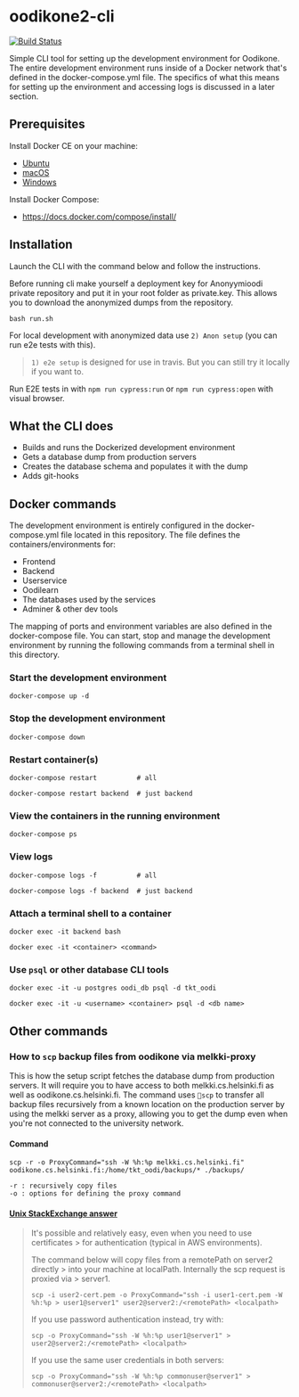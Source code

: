 # oodikone2-cli

[![Build Status](https://travis-ci.org/UniversityOfHelsinkiCS/oodikone.svg?branch=master)](https://travis-ci.org/UniversityOfHelsinkiCS/oodikone)

Simple CLI tool for setting up the development environment for Oodikone. The entire development environment runs inside of a Docker network that's defined in the docker-compose.yml file. The specifics of what this means for setting up the environment and accessing logs is discussed in a later section.

## Prerequisites
Install Docker CE on your machine:

- [Ubuntu](https://docs.docker.com/install/linux/docker-ce/ubuntu/)
- [macOS](https://docs.docker.com/docker-for-mac/install/)
- [Windows](https://docs.docker.com/docker-for-windows/install/)

Install Docker Compose:

- https://docs.docker.com/compose/install/

## Installation

Launch the CLI with the command below and follow the instructions.

Before running cli make yourself a deployment key for Anonyymioodi private repository and put it in your root folder as private.key. This allows you to download the anonymized dumps from the repository.

```
bash run.sh
```


For local development with anonymized data use `2) Anon setup` (you can run e2e tests with this).

> `1) e2e setup` is designed for use in travis. But you can still try it locally if you want to.

Run E2E tests in with `npm run cypress:run` or `npm run cypress:open` with visual browser.

## What the CLI does
- Builds and runs the Dockerized development environment
- Gets a database dump from production servers
- Creates the database schema and populates it with the dump
- Adds git-hooks

## Docker commands

The development environment is entirely configured in the docker-compose.yml file located in this repository. The file defines the containers/environments for:
- Frontend
- Backend
- Userservice
- Oodilearn
- The databases used by the services
- Adminer & other dev tools

The mapping of ports and environment variables are also defined in the docker-compose file. You can start, stop and manage the development environment by running the following commands from a terminal shell in this directory.

### Start the development environment
```
docker-compose up -d
```

### Stop the development environment
```
docker-compose down
```

### Restart container(s)

```
docker-compose restart          # all

docker-compose restart backend  # just backend
```

### View the containers in the running environment
```
docker-compose ps
```

### View logs


```
docker-compose logs -f          # all

docker-compose logs -f backend  # just backend
```



### Attach a terminal shell to a container
```
docker exec -it backend bash

docker exec -it <container> <command>
```

### Use `psql` or other database CLI tools
```
docker exec -it -u postgres oodi_db psql -d tkt_oodi

docker exec -it -u <username> <container> psql -d <db name>
```

## Other commands

### How to `scp` backup files from oodikone via melkki-proxy

This is how the setup script fetches the database dump from production servers. It will require you to have access to both melkki.cs.helsinki.fi as well as oodikone.cs.helsinki.fi. The command uses `scp` to transfer all backup files recursively from a known location on the production server by using the melkki server as a proxy, allowing you to get the dump even when you're not connected to the university network.

#### Command
```
scp -r -o ProxyCommand="ssh -W %h:%p melkki.cs.helsinki.fi" oodikone.cs.helsinki.fi:/home/tkt_oodi/backups/* ./backups/

-r : recursively copy files
-o : options for defining the proxy command
```

#### [Unix StackExchange answer](https://unix.stackexchange.com/questions/355640/how-to-scp-via-an-intermediate-machine)

> It's possible and relatively easy, even when you need to use certificates > for authentication (typical in AWS environments).
>
> The command below will copy files from a remotePath on server2 directly > into your machine at localPath. Internally the scp request is proxied via > server1.
>
> ```
> scp -i user2-cert.pem -o ProxyCommand="ssh -i user1-cert.pem -W %h:%p > user1@server1" user2@server2:/<remotePath> <localpath>
> ```
>
> If you use password authentication instead, try with:
>
>  ```
> scp -o ProxyCommand="ssh -W %h:%p user1@server1" > user2@server2:/<remotePath> <localpath>
> ```
>
> If you use the same user credentials in both servers:
>
> ```
> scp -o ProxyCommand="ssh -W %h:%p commonuser@server1" > commonuser@server2:/<remotePath> <localpath>
> ```
